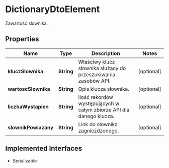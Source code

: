 

# DictionaryDtoElement

Zawartość słownika.

## Properties

| Name | Type | Description | Notes |
|------------ | ------------- | ------------- | -------------|
|**kluczSlownika** | **String** | Właściwy klucz słownika służący do przeszukiwania zasobów API. |  [optional] |
|**wartoscSlownika** | **String** | Opis klucza słownika. |  [optional] |
|**liczbaWystapien** | **String** | Ilość rekordów występujących w całym zbiorze API dla danego klucza. |  [optional] |
|**slownikPowiazany** | **String** | Link do słownika zagnieżdzonego. |  [optional] |


## Implemented Interfaces

* Serializable


